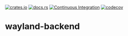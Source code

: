[![crates.io](https://img.shields.io/crates/v/wayland-backend.svg)](https://crates.io/crates/wayland-backend)
[![docs.rs](https://docs.rs/wayland-backend/badge.svg)](https://docs.rs/wayland-backend)
[![Continuous Integration](https://github.com/Smithay/wayland-rs/workflows/Continuous%20Integration/badge.svg)](https://github.com/Smithay/wayland-rs/actions?query=workflow%3A%22Continuous+Integration%22)
[![codecov](https://codecov.io/gh/Smithay/wayland-rs/branch/master/graph/badge.svg)](https://codecov.io/gh/Smithay/wayland-rs)

# wayland-backend